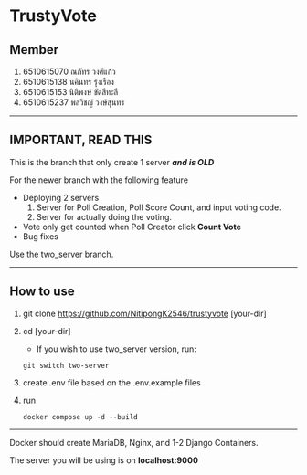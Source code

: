 # TrustyVote

## Member

1. 6510615070 ณภัทร วงศ์แก้ว
1. 6510615138 นคินทร รุ่งเรือง
1. 6510615153 นิติพงษ์ ขัดสีทะลี
1. 6510615237 พลวิชญ์ วงษ์สุนทร

---
## IMPORTANT, READ THIS

This is the branch that only create 1 server ***and is OLD***

For the newer branch with the following feature

- Deploying 2 servers
    1. Server for Poll Creation, Poll Score Count, and input voting code.
    1. Server for actually doing the voting.
- Vote only get counted when Poll Creator click **Count Vote**
- Bug fixes 

Use the two_server branch.

---
## How to use

1. git clone https://github.com/NitipongK2546/trustyvote \[your-dir]

1. cd [your-dir]

    - If you wish to use two_server version, run:
    ```
    git switch two-server
    ```

1. create .env file based on the .env.example files

1. run 
    ```
    docker compose up -d --build
    ```

---

Docker should create MariaDB, Nginx, and 1-2 Django Containers.

The server you will be using is on **localhost:9000**
